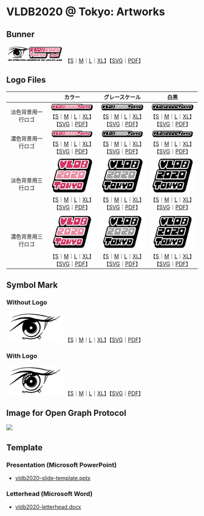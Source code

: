 # VLDB2020 @ Tokyo: Artworks

## Bunner
![VLDB2020 logo](https://github.com/VLDB2020/artworks/blob/master/logo/vldb2020-banner%40thumbnail.png)
【[S](https://github.com/VLDB2020/artworks/blob/master/logo/vldb2020-banner.png)｜[M](https://github.com/VLDB2020/artworks/blob/master/logo/vldb2020-banner%402x.png)｜[L](https://github.com/VLDB2020/artworks/blob/master/logo/vldb2020-banner%403x.png)｜[XL](https://github.com/VLDB2020/artworks/blob/master/logo/vldb2020-banner%404x.png)】【[SVG](https://github.com/VLDB2020/artworks/blob/master/logo/vldb2020-banner.svg)｜[PDF](https://github.com/VLDB2020/artworks/blob/master/logo/vldb2020-banner.PDF)】

## Logo Files

|      | カラー | グレースケール | 白黒 |
|:-:|:-:|:-:|:-:|
| 淡色背景用一行ロゴ | ![VLDB2020 logo](https://github.com/VLDB2020/artworks/blob/master/logo/vldb2020-logo1-color-bb%40thumbnail.png)<br>【[S](https://github.com/VLDB2020/artworks/blob/master/logo/vldb2020-logo1-color-bb.png)｜[M](https://github.com/VLDB2020/artworks/blob/master/logo/vldb2020-logo1-color-bb%402x.png)｜[L](https://github.com/VLDB2020/artworks/blob/master/logo/vldb2020-logo1-color-bb%403x.png)｜[XL](https://github.com/VLDB2020/artworks/blob/master/logo/vldb2020-logo1-color-bb%404x.png)】<br>【[SVG](https://github.com/VLDB2020/artworks/blob/master/logo/vldb2020-logo1-color-bb.svg)｜[PDF](https://github.com/VLDB2020/artworks/blob/master/logo/vldb2020-logo1-color-bb.pdf)】 | ![VLDB2020 logo](https://github.com/VLDB2020/artworks/blob/master/logo/vldb2020-logo1-gray-bb%40thumbnail.png)<br>【[S](https://github.com/VLDB2020/artworks/blob/master/logo/vldb2020-logo1-gray-bb.png)｜[M](https://github.com/VLDB2020/artworks/blob/master/logo/vldb2020-logo1-gray-bb%402x.png)｜[L](https://github.com/VLDB2020/artworks/blob/master/logo/vldb2020-logo1-gray-bb%403x.png)｜[XL](https://github.com/VLDB2020/artworks/blob/master/logo/vldb2020-logo1-gray-bb%404x.png)】<br>【[SVG](https://github.com/VLDB2020/artworks/blob/master/logo/vldb2020-logo1-gray-bb.svg)｜[PDF](https://github.com/VLDB2020/artworks/blob/master/logo/vldb2020-logo1-gray-bb.pdf)】 | ![vldb2020 logo](https://github.com/VLDB2020/artworks/blob/master/logo/vldb2020-logo1-bw-bb%40thumbnail.png)<br>【[S](https://github.com/VLDB2020/artworks/blob/master/logo/vldb2020-logo1-bw-bb.png)｜[M](https://github.com/VLDB2020/artworks/blob/master/logo/vldb2020-logo1-bw-bb%402x.png)｜[L](https://github.com/VLDB2020/artworks/blob/master/logo/vldb2020-logo1-bw-bb%403x.png)｜[XL](https://github.com/VLDB2020/artworks/blob/master/logo/vldb2020-logo1-bw-bb%404x.png)】<br>【[SVG](https://github.com/VLDB2020/artworks/blob/master/logo/vldb2020-logo1-bw-bb.svg)｜[PDF](https://github.com/VLDB2020/artworks/blob/master/logo/vldb2020-logo1-bw-bb.pdf)】 |
| 濃色背景用一行ロゴ | ![VLDB2020 logo](https://github.com/VLDB2020/artworks/blob/master/logo/vldb2020-logo1-color-db%40thumbnail.png)<br>【[S](https://github.com/VLDB2020/artworks/blob/master/logo/vldb2020-logo1-color-db.png)｜[M](https://github.com/VLDB2020/artworks/blob/master/logo/vldb2020-logo1-color-db%402x.png)｜[L](https://github.com/VLDB2020/artworks/blob/master/logo/vldb2020-logo1-color-db%403x.png)｜[XL](https://github.com/VLDB2020/artworks/blob/master/logo/vldb2020-logo1-color-db%404x.png)】<br>【[SVG](https://github.com/VLDB2020/artworks/blob/master/logo/vldb2020-logo1-color-db.svg)｜[PDF](https://github.com/VLDB2020/artworks/blob/master/logo/vldb2020-logo1-color-db.pdf)】 | ![VLDB2020 logo](https://github.com/VLDB2020/artworks/blob/master/logo/vldb2020-logo1-gray-db%40thumbnail.png)<br>【[S](https://github.com/VLDB2020/artworks/blob/master/logo/vldb2020-logo1-gray-db.png)｜[M](https://github.com/VLDB2020/artworks/blob/master/logo/vldb2020-logo1-gray-db%402x.png)｜[L](https://github.com/VLDB2020/artworks/blob/master/logo/vldb2020-logo1-gray-db%403x.png)｜[XL](https://github.com/VLDB2020/artworks/blob/master/logo/vldb2020-logo1-gray-db%404x.png)】<br>【[SVG](https://github.com/VLDB2020/artworks/blob/master/logo/vldb2020-logo1-gray-db.svg)｜[PDF](https://github.com/VLDB2020/artworks/blob/master/logo/vldb2020-logo1-gray-db.pdf)】 | ![vldb2020 logo](https://github.com/VLDB2020/artworks/blob/master/logo/vldb2020-logo1-bw-db%40thumbnail.png)<br>【[S](https://github.com/VLDB2020/artworks/blob/master/logo/vldb2020-logo1-bw-db.png)｜[M](https://github.com/VLDB2020/artworks/blob/master/logo/vldb2020-logo1-bw-db%402x.png)｜[L](https://github.com/VLDB2020/artworks/blob/master/logo/vldb2020-logo1-bw-db%403x.png)｜[XL](https://github.com/VLDB2020/artworks/blob/master/logo/vldb2020-logo1-bw-db%404x.png)】<br>【[SVG](https://github.com/VLDB2020/artworks/blob/master/logo/vldb2020-logo1-bw-db.svg)｜[PDF](https://github.com/VLDB2020/artworks/blob/master/logo/vldb2020-logo1-bw-db.pdf)】 |
| 淡色背景用三行ロゴ | ![VLDB2020 logo](https://github.com/VLDB2020/artworks/blob/master/logo/vldb2020-logo3-color-bb%40thumbnail.png)<br>【[S](https://github.com/VLDB2020/artworks/blob/master/logo/vldb2020-logo3-color-bb.png)｜[M](https://github.com/VLDB2020/artworks/blob/master/logo/vldb2020-logo3-color-bb%402x.png)｜[L](https://github.com/VLDB2020/artworks/blob/master/logo/vldb2020-logo3-color-bb%403x.png)｜[XL](https://github.com/VLDB2020/artworks/blob/master/logo/vldb2020-logo3-color-bb%404x.png)】<br>【[SVG](https://github.com/VLDB2020/artworks/blob/master/logo/vldb2020-logo3-color-bb.svg)｜[PDF](https://github.com/VLDB2020/artworks/blob/master/logo/vldb2020-logo3-color-bb.pdf)】 | ![VLDB2020 logo](https://github.com/VLDB2020/artworks/blob/master/logo/vldb2020-logo3-gray-bb%40thumbnail.png)<br>【[S](https://github.com/VLDB2020/artworks/blob/master/logo/vldb2020-logo3-gray-bb.png)｜[M](https://github.com/VLDB2020/artworks/blob/master/logo/vldb2020-logo3-gray-bb%402x.png)｜[L](https://github.com/VLDB2020/artworks/blob/master/logo/vldb2020-logo3-gray-bb%403x.png)｜[XL](https://github.com/VLDB2020/artworks/blob/master/logo/vldb2020-logo3-gray-bb%404x.png)】<br>【[SVG](https://github.com/VLDB2020/artworks/blob/master/logo/vldb2020-logo3-gray-bb.svg)｜[PDF](https://github.com/VLDB2020/artworks/blob/master/logo/vldb2020-logo3-gray-bb.pdf)】 | ![vldb2020 logo](https://github.com/VLDB2020/artworks/blob/master/logo/vldb2020-logo3-bw-bb%40thumbnail.png)<br>【[S](https://github.com/VLDB2020/artworks/blob/master/logo/vldb2020-logo3-bw-bb.png)｜[M](https://github.com/VLDB2020/artworks/blob/master/logo/vldb2020-logo3-bw-bb%402x.png)｜[L](https://github.com/VLDB2020/artworks/blob/master/logo/vldb2020-logo3-bw-bb%403x.png)｜[XL](https://github.com/VLDB2020/artworks/blob/master/logo/vldb2020-logo3-bw-bb%404x.png)】<br>【[SVG](https://github.com/VLDB2020/artworks/blob/master/logo/vldb2020-logo3-bw-bb.svg)｜[PDF](https://github.com/VLDB2020/artworks/blob/master/logo/vldb2020-logo3-bw-bb.pdf)】 |
| 濃色背景用三行ロゴ | ![VLDB2020 logo](https://github.com/VLDB2020/artworks/blob/master/logo/vldb2020-logo3-color-db%40thumbnail.png)<br>【[S](https://github.com/VLDB2020/artworks/blob/master/logo/vldb2020-logo3-color-db.png)｜[M](https://github.com/VLDB2020/artworks/blob/master/logo/vldb2020-logo3-color-db%402x.png)｜[L](https://github.com/VLDB2020/artworks/blob/master/logo/vldb2020-logo3-color-db%403x.png)｜[XL](https://github.com/VLDB2020/artworks/blob/master/logo/vldb2020-logo3-color-db%404x.png)】<br>【[SVG](https://github.com/VLDB2020/artworks/blob/master/logo/vldb2020-logo3-color-db.svg)｜[PDF](https://github.com/VLDB2020/artworks/blob/master/logo/vldb2020-logo3-color-db.pdf)】 | ![VLDB2020 logo](https://github.com/VLDB2020/artworks/blob/master/logo/vldb2020-logo3-gray-db%40thumbnail.png)<br>【[S](https://github.com/VLDB2020/artworks/blob/master/logo/vldb2020-logo3-gray-db.png)｜[M](https://github.com/VLDB2020/artworks/blob/master/logo/vldb2020-logo3-gray-db%402x.png)｜[L](https://github.com/VLDB2020/artworks/blob/master/logo/vldb2020-logo3-gray-db%403x.png)｜[XL](https://github.com/VLDB2020/artworks/blob/master/logo/vldb2020-logo3-gray-db%404x.png)】<br>【[SVG](https://github.com/VLDB2020/artworks/blob/master/logo/vldb2020-logo3-gray-db.svg)｜[PDF](https://github.com/VLDB2020/artworks/blob/master/logo/vldb2020-logo3-gray-db.pdf)】 | ![vldb2020 logo](https://github.com/VLDB2020/artworks/blob/master/logo/vldb2020-logo3-bw-db%40thumbnail.png)<br>【[S](https://github.com/VLDB2020/artworks/blob/master/logo/vldb2020-logo3-bw-db.png)｜[M](https://github.com/VLDB2020/artworks/blob/master/logo/vldb2020-logo3-bw-db%402x.png)｜[L](https://github.com/VLDB2020/artworks/blob/master/logo/vldb2020-logo3-bw-db%403x.png)｜[XL](https://github.com/VLDB2020/artworks/blob/master/logo/vldb2020-logo3-bw-db%404x.png)】<br>【[SVG](https://github.com/VLDB2020/artworks/blob/master/logo/vldb2020-logo3-bw-db.svg)｜[PDF](https://github.com/VLDB2020/artworks/blob/master/logo/vldb2020-logo3-bw-db.pdf)】 |


## Symbol Mark

### Without Logo
![](https://github.com/VLDB2020/artworks/blob/master/logo/vldb2020-eye%40thumbnail.png)
【[S](https://github.com/VLDB2020/artworks/blob/master/logo/vldb2020-eye.png)｜[M](https://github.com/VLDB2020/artworks/blob/master/logo/vldb2020-eye%402x.png)｜[L](https://github.com/VLDB2020/artworks/blob/master/logo/vldb2020-eye%403x.png)｜[XL](https://github.com/VLDB2020/artworks/blob/master/logo/vldb2020-eye%404x.png)】【[SVG](https://github.com/VLDB2020/artworks/blob/master/logo/vldb2020-eye.svg)｜[PDF](https://github.com/VLDB2020/artworks/blob/master/logo/vldb2020-eye.PDF)】

### With Logo
![](https://github.com/VLDB2020/artworks/blob/master/logo/vldb2020-eye-logo%40thumbnail.png)
【[S](https://github.com/VLDB2020/artworks/blob/master/logo/vldb2020-eye-logo.png)｜[M](https://github.com/VLDB2020/artworks/blob/master/logo/vldb2020-eye-logo%402x.png)｜[L](https://github.com/VLDB2020/artworks/blob/master/logo/vldb2020-eye-logo%403x.png)｜[XL](https://github.com/VLDB2020/artworks/blob/master/logo/vldb2020-eye-logo%404x.png)】【[SVG](https://github.com/VLDB2020/artworks/blob/master/logo/vldb2020-eye-logo.svg)｜[PDF](https://github.com/VLDB2020/artworks/blob/master/logo/vldb2020-eye-logo.PDF)】


## Image for Open Graph Protocol

![](https://github.com/VLDB2020/artworks/blob/master/open-graph-protocol/logo-shibuya.jpg)

## Template

### Presentation (Microsoft PowerPoint)
- [vldb2020-slide-template.pptx](https://github.com/VLDB2020/artworks/blob/master/template/vldb2020-slide-template.pptx)

### Letterhead (Microsoft Word)
- [vldb2020-letterhead.docx](https://github.com/VLDB2020/artworks/blob/master/template/vldb2020-letterhead.docx)